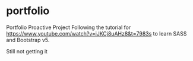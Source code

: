 # portfolio
Portfolio Proactive Project
Following the tutorial for https://www.youtube.com/watch?v=iJKCj8uAHz8&t=7983s to learn SASS and Bootstrap v5.

Still not getting it